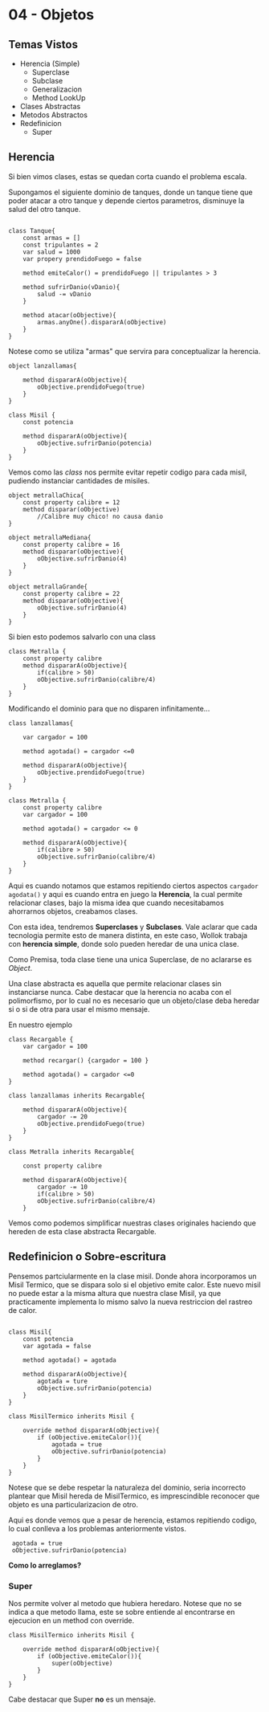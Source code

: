 # 04 - Objetos

## Temas Vistos

- Herencia (Simple)
  - Superclase
  - Subclase
  - Generalizacion
  - Method LookUp
- Clases Abstractas
- Metodos Abstractos
- Redefinicion
  - Super


## Herencia

Si bien vimos clases, estas se quedan corta cuando el problema escala.

Supongamos el siguiente dominio de tanques, donde un tanque tiene que poder atacar a otro tanque y depende ciertos parametros, disminuye la salud del otro tanque.

```wlk

class Tanque{
    const armas = []
    const tripulantes = 2
    var salud = 1000
    var propery prendidoFuego = false

    method emiteCalor() = prendidoFuego || tripulantes > 3

    method sufrirDanio(vDanio){
        salud -= vDanio
    }

    method atacar(oObjective){
        armas.anyOne().dispararA(oObjective)
    }
}
```

Notese como se utiliza "armas" que servira para conceptualizar la herencia.

```wlk
object lanzallamas{

    method dispararA(oObjective){
        oObjective.prendidoFuego(true)
    }
}

class Misil {
    const potencia

    method dispararA(oObjective){
        oObjective.sufrirDanio(potencia)
    }
}
```

Vemos como las *class* nos permite evitar repetir codigo para cada misil, pudiendo instanciar cantidades de misiles.

```wlk
object metrallaChica{
    const property calibre = 12
    method disparar(oObjective)
        //Calibre muy chico! no causa danio
}

object metrallaMediana{
    const property calibre = 16
    method disparar(oObjective){
        oObjective.sufrirDanio(4)
    }
}

object metrallaGrande{
    const property calibre = 22
    method disparar(oObjective){
        oObjective.sufrirDanio(4)
    }
}

```

Si bien esto podemos salvarlo con una class

```wlk
class Metralla {
    const property calibre
    method dispararA(oObjective){
        if(calibre > 50)
        oObjective.sufrirDanio(calibre/4)
    }
}
```

Modificando el dominio para que no disparen infinitamente...

```wlk
class lanzallamas{

    var cargador = 100

    method agotada() = cargador <=0

    method dispararA(oObjective){
        oObjective.prendidoFuego(true)
    }
}

class Metralla {
    const property calibre
    var cargador = 100

    method agotada() = cargador <= 0

    method dispararA(oObjective){
        if(calibre > 50)
        oObjective.sufrirDanio(calibre/4)
    }
}
```

Aqui es cuando notamos que estamos repitiendo ciertos aspectos `cargador` `agodata()` y aqui es cuando entra en juego la **Herencia**, la cual permite relacionar clases, bajo la misma idea que cuando necesitabamos ahorrarnos objetos, creabamos clases.

Con esta idea, tendremos **Superclases** y **Subclases**. Vale aclarar que cada tecnologia permite esto de manera distinta, en este caso, Wollok trabaja con **herencia simple**, donde solo pueden heredar de una unica clase.

Como Premisa, toda clase tiene una unica Superclase, de no aclararse es *Object*.

Una clase abstracta es aquella que permite relacionar clases sin instanciarse nunca. Cabe destacar que la herencia no acaba con el polimorfismo, por lo cual no es necesario que un objeto/clase deba heredar si o si de otra para usar el mismo mensaje.

En nuestro ejemplo

```mlk
class Recargable {
    var cargador = 100

    method recargar() {cargador = 100 }

    method agotada() = cargador <=0
}

class lanzallamas inherits Recargable{

    method dispararA(oObjective){
        cargador -= 20
        oObjective.prendidoFuego(true)
    }
}

class Metralla inherits Recargable{

    const property calibre

    method dispararA(oObjective){
        cargador -= 10
        if(calibre > 50)
        oObjective.sufrirDanio(calibre/4)
    }
```

Vemos como podemos simplificar nuestras clases originales haciendo que hereden de esta clase abstracta Recargable.

## Redefinicion o Sobre-escritura

Pensemos partciularmente en la clase misil. Donde ahora incorporamos un Misil Termico, que se dispara solo si el objetivo emite calor. Este nuevo misil no puede estar a la misma altura que nuestra clase Misil, ya que practicamente implementa lo mismo salvo la nueva restriccion del rastreo de calor.

```wlk

class Misil{
    const potencia
    var agotada = false

    method agotada() = agotada

    method dispararA(oObjective){
        agotada = ture
        oObjective.sufrirDanio(potencia)
    }
}

class MisilTermico inherits Misil {

    override method dispararA(oObjective){
        if (oObjective.emiteCalor()){
            agotada = true
            oObjective.sufrirDanio(potencia)
        }
    }
}

```

Notese que se debe respetar la naturaleza del dominio, seria incorrecto plantear que Misil hereda de MisilTermico, es imprescindible reconocer que objeto es una particularizacion de otro.

Aqui es donde vemos que a pesar de herencia, estamos repitiendo codigo, lo cual conlleva a los problemas anteriormente vistos.

``` wlk
 agotada = true
 oObjective.sufrirDanio(potencia)
```

**Como lo arreglamos?**

### Super

Nos permite volver al metodo que hubiera heredaro. Notese que no se indica a que metodo llama, este se sobre entiende al encontrarse en ejecucion en un method con override.

```wlk
class MisilTermico inherits Misil {

    override method dispararA(oObjective){
        if (oObjective.emiteCalor()){
            super(oObjective)
        }
    }
}
```

Cabe destacar que Super **no** es un mensaje.
